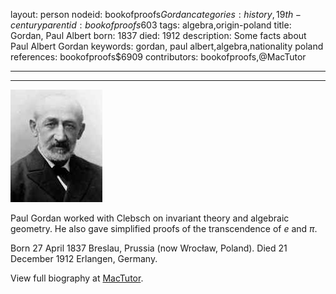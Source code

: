 layout: person
nodeid: bookofproofs$Gordan
categories: history,19th-century
parentid: bookofproofs$603
tags: algebra,origin-poland
title: Gordan, Paul Albert
born: 1837
died: 1912
description: Some facts about Paul Albert Gordan
keywords: gordan, paul albert,algebra,nationality poland
references: bookofproofs$6909
contributors: bookofproofs,@MacTutor

---


---

![Gordan.jpg](https://github.com/bookofproofs/bookofproofs.github.io/blob/main/_sources/_assets/images/portraits/Gordan.jpg?raw=true)

Paul Gordan worked with Clebsch on invariant theory and algebraic geometry. He also gave simplified proofs of the transcendence of $e$ and $\pi$.

Born 27 April 1837 Breslau, Prussia (now Wrocław, Poland). Died 21 December 1912 Erlangen, Germany.


View full biography at [MacTutor](https://mathshistory.st-andrews.ac.uk/Biographies/Gordan/).